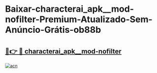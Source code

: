 # Baixar-characterai_apk__mod-nofilter-Premium-Atualizado-Sem-Anúncio-Grátis-ob88b

# <h2><a href="https://g2exk8.esa.edu.pl?src=characterai_apk__mod-nofilter&ref=ob88b">🔗👉 🔴 characterai_apk__mod-nofilter</a></h2>

[![acn](https://github.com/user-attachments/assets/0f9c940e-d8b0-45ae-aac7-cd30a18b3e1c)](https://g2exk8.esa.edu.pl?src=characterai_apk__mod-nofilter&ref=ob88b)

